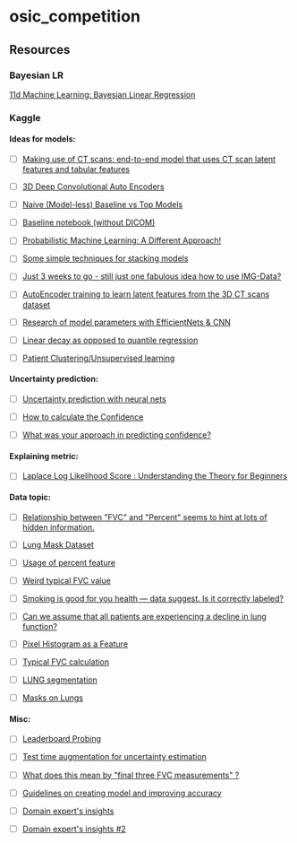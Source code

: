 # osic_competition

## Resources
### Bayesian LR
[11d Machine Learning: Bayesian Linear Regression](https://www.youtube.com/watch?v=LzZ5b3wdZQk)

### Kaggle 

#### Ideas for models:
- [ ] [Making use of CT scans: end-to-end model that uses CT scan latent features and tabular features](https://www.kaggle.com/c/osic-pulmonary-fibrosis-progression/discussion/169121)

- [ ] [3D Deep Convolutional Auto Encoders](https://www.kaggle.com/c/osic-pulmonary-fibrosis-progression/discussion/167025)

- [ ] [Naive (Model-less) Baseline vs Top Models](https://www.kaggle.com/c/osic-pulmonary-fibrosis-progression/discussion/180434)

- [ ] [Baseline notebook (without DICOM)](https://www.kaggle.com/c/osic-pulmonary-fibrosis-progression/discussion/164927)

- [ ] [Probabilistic Machine Learning: A Different Approach!](https://www.kaggle.com/c/osic-pulmonary-fibrosis-progression/discussion/174536)

- [ ] [Some simple techniques for stacking models](https://www.kaggle.com/c/osic-pulmonary-fibrosis-progression/discussion/185501) 

- [ ] [Just 3 weeks to go - still just one fabulous idea how to use IMG-Data?](https://www.kaggle.com/c/osic-pulmonary-fibrosis-progression/discussion/182653) 

- [ ] [AutoEncoder training to learn latent features from the 3D CT scans dataset](https://www.kaggle.com/c/osic-pulmonary-fibrosis-progression/discussion/170724) 

- [ ] [Research of model parameters with EfficientNets & CNN](https://www.kaggle.com/c/osic-pulmonary-fibrosis-progression/discussion/186160) 

- [ ] [Linear decay as opposed to quantile regression](https://www.kaggle.com/c/osic-pulmonary-fibrosis-progression/discussion/176933) 

- [ ] [Patient Clustering/Unsupervised learning](https://www.kaggle.com/c/osic-pulmonary-fibrosis-progression/discussion/186619) 

#### Uncertainty prediction:
- [ ] [Uncertainty prediction with neural nets](https://www.kaggle.com/c/osic-pulmonary-fibrosis-progression/discussion/167764)

- [ ] [How to calculate the Confidence](https://www.kaggle.com/c/osic-pulmonary-fibrosis-progression/discussion/173636)

- [ ] [What was your approach in predicting confidence?](https://www.kaggle.com/c/osic-pulmonary-fibrosis-progression/discussion/181632) 

#### Explaining metric:
- [ ] [Laplace Log Likelihood Score : Understanding the Theory for Beginners](https://www.kaggle.com/c/osic-pulmonary-fibrosis-progression/discussion/180637)
#### Data topic:
- [ ] [Relationship between "FVC" and "Percent" seems to hint at lots of hidden information.](https://www.kaggle.com/c/osic-pulmonary-fibrosis-progression/discussion/175597) 

- [ ] [Lung Mask Dataset](https://www.kaggle.com/c/osic-pulmonary-fibrosis-progression/discussion/166748)

- [ ] [Usage of percent feature](https://www.kaggle.com/c/osic-pulmonary-fibrosis-progression/discussion/180064) 

- [ ] [Weird typical FVC value](https://www.kaggle.com/c/osic-pulmonary-fibrosis-progression/discussion/180680)

- [ ] [Smoking is good for you health — data suggest. Is it correctly labeled?](https://www.kaggle.com/c/osic-pulmonary-fibrosis-progression/discussion/185150) 

- [ ] [Can we assume that all patients are experiencing a decline in lung function?](https://www.kaggle.com/c/osic-pulmonary-fibrosis-progression/discussion/179297)

- [ ] [Pixel Histogram as a Feature](https://www.kaggle.com/c/osic-pulmonary-fibrosis-progression/discussion/170680) 

- [ ] [Typical FVC calculation](https://www.kaggle.com/c/osic-pulmonary-fibrosis-progression/discussion/182142) 

- [ ] [LUNG segmentation](https://www.kaggle.com/c/osic-pulmonary-fibrosis-progression/discussion/176312) 

- [ ] [Masks on Lungs](https://www.kaggle.com/c/osic-pulmonary-fibrosis-progression/discussion/169658) 

#### Misc:
- [ ] [Leaderboard Probing](https://www.kaggle.com/c/osic-pulmonary-fibrosis-progression/discussion/183079)

- [ ] [Test time augmentation for uncertainty estimation](https://www.kaggle.com/c/osic-pulmonary-fibrosis-progression/discussion/183235)

- [ ] [What does this mean by "final three FVC measurements" ?](https://www.kaggle.com/c/osic-pulmonary-fibrosis-progression/discussion/177061) 

- [ ] [Guidelines on creating model and improving accuracy](https://www.kaggle.com/c/osic-pulmonary-fibrosis-progression/discussion/180424) 

- [ ] [Domain expert's insights](https://www.kaggle.com/c/osic-pulmonary-fibrosis-progression/discussion/165727) 

- [ ] [Domain expert's insights #2](https://www.kaggle.com/c/osic-pulmonary-fibrosis-progression/discussion/166123)


